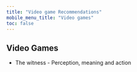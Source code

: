 ```yaml
---
title: "Video game Recommendations"
mobile_menu_title: "Video games"
toc: false
---
```


## Video Games

- The witness - Perception, meaning and action
